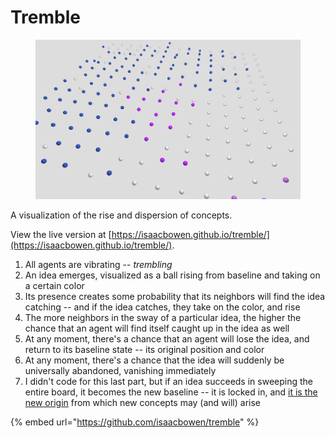 # Tremble

<figure><img src="../.gitbook/assets/image (1).png" alt=""><figcaption></figcaption></figure>

A visualization of the rise and dispersion of concepts.

View the live version at [https://isaacbowen.github.io/tremble/](https://isaacbowen.github.io/tremble/).

1. All agents are vibrating -- _trembling_
2. An idea emerges, visualized as a ball rising from baseline and taking on a certain color
3. Its presence creates some probability that its neighbors will find the idea catching -- and if the idea catches, they take on the color, and rise
4. The more neighbors in the sway of a particular idea, the higher the chance that an agent will find itself caught up in the idea as well
5. At any moment, there's a chance that an agent will lose the idea, and return to its baseline state -- its original position and color
6. At any moment, there's a chance that the idea will suddenly be universally abandoned, vanishing immediately
7. I didn't code for this last part, but if an idea succeeds in sweeping the entire board, it becomes the new baseline -- it is locked in, and [it is the new origin](../2023/12/23.md) from which new concepts may (and will) arise

{% embed url="https://github.com/isaacbowen/tremble" %}
